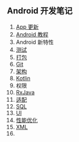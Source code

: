 ## Android 开发笔记

1. [App 更新](https://github.com/hgncxzy/AndroidNote/blob/master/App%E6%9B%B4%E6%96%B0.md)
2. [Android 教程](https://www.runoob.com/w3cnote/android-tutorial-intro.html)
3. Android 新特性
4. [测试](https://github.com/hgncxzy/AndroidNote/blob/master/%E6%B5%8B%E8%AF%95.md)
5. [打包](https://github.com/hgncxzy/AndroidNote/blob/master/%E6%89%93%E5%8C%85.md)
6. [Git ](https://github.com/hgncxzy/AndroidNote/blob/master/Git.md)
7. [架构](https://github.com/hgncxzy/AndroidNote/blob/master/%E6%9E%B6%E6%9E%84.md)
8. [Kotlin](https://github.com/hgncxzy/AndroidNote/blob/master/Kotlin.md)
9. 权限
10. [RxJava](https://github.com/hgncxzy/AndroidNote/blob/master/RxJava.md)
11. [适配](https://github.com/hgncxzy/AndroidNote/blob/master/%E9%80%82%E9%85%8D.md)
12. [SQL](https://www.w3school.com.cn/sql/index.asp)
13. [UI](https://github.com/hgncxzy/AndroidNote/blob/master/UI.md)
14. [性能优化](https://github.com/hgncxzy/AndroidNote/blob/master/%E6%80%A7%E8%83%BD.md)
15. [XML](https://github.com/hgncxzy/AndroidNote/blob/master/Android中自定义属性attr.xml的格式详解.md)
16. 

